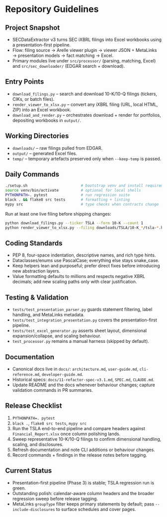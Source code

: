 # Repository Guidelines

## Project Snapshot
- SECDataExtractor v3 turns SEC iXBRL filings into Excel workbooks using a presentation-first pipeline.
- Flow: filing source → Arelle viewer plugin → viewer JSON + MetaLinks → presentation models → fact matching → Excel.
- Primary modules live under `src/processor/` (parsing, matching, Excel) and `src/sec_downloader/` (EDGAR search + download).

## Entry Points
- `download_filings.py` – search and download 10-K/10-Q filings (tickers, CIKs, or batch files).
- `render_viewer_to_xlsx.py` – convert any iXBRL filing (URL, local HTML, ZIP) into an Excel workbook.
- `download_and_render.py` – orchestrates download + render for portfolios, depositing workbooks in `output/`.

## Working Directories
- `downloads/` – raw filings pulled from EDGAR.
- `output/` – generated Excel files.
- `temp/` – temporary artefacts preserved only when `--keep-temp` is passed.

## Daily Commands
```bash
./setup.sh                        # bootstrap venv and install requirements
source venv/bin/activate          # optional for local shells
PYTHONPATH=. pytest               # run regression suite
black . && flake8 src tests       # formatting + linting
mypy src                          # type checks when contracts change
```
Run at least one live filing before shipping changes:
```bash
python download_filings.py --ticker TSLA --form 10-K --count 1
python render_viewer_to_xlsx.py --filing downloads/TSLA/10-K_*/tsla-*.htm --out output/tsla.xlsx
```

## Coding Standards
- PEP 8, four-space indentation, descriptive names, and rich type hints.
- Dataclasses/enums use PascalCase; everything else stays snake_case.
- Keep helpers lean and purposeful; prefer direct fixes before introducing new abstraction layers.
- Value formatting defaults to millions and respects negative XBRL decimals; add new scaling paths only with clear justification.

## Testing & Validation
- `tests/test_presentation_parser.py` guards statement filtering, label handling, and MetaLinks metadata.
- `tests/test_integration_presentation.py` covers the presentation-first pipeline.
- `tests/test_excel_generator.py` asserts sheet layout, dimensional expansion/collapse, and scaling behaviour.
- `test_processor.py` remains a manual harness (skipped by default).

## Documentation
- Canonical docs live in `docs/`: `architecture.md`, `user-guide.md`, `cli-reference.md`, `developer-guide.md`.
- Historical specs: `docs/11-refactor-spec-v3.1.md`, `SPEC.md`, `CLAUDE.md`.
- Update README and the docs whenever behaviour changes; capture validation commands in PR summaries.

## Release Checklist
1. `PYTHONPATH=. pytest`
2. `black .`, `flake8 src tests`, `mypy src`
3. Run the TSLA end-to-end pipeline and compare headers against `Financial_Report.xlsx` once column polishing lands.
4. Sweep representative 10-K/10-Q filings to confirm dimensional handling, scaling, and disclosures.
5. Refresh documentation and note CLI additions or behaviour changes.
6. Record commands + findings in the release notes before tagging.

## Current Status
- Presentation-first pipeline (Phase 3) is stable; TSLA regression run is green.
- Outstanding polish: calendar-aware column headers and the broader regression sweep before release tagging.
- MetaLinks `groupType` filter keeps primary statements by default; pass `--include-disclosures` to surface schedules and cover pages.
